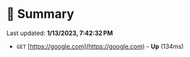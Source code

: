 # 📖 Summary
Last updated: **1/13/2023, 7:42:32 PM**

- `GET` [https://google.com](https://google.com) - **Up** (134ms)
